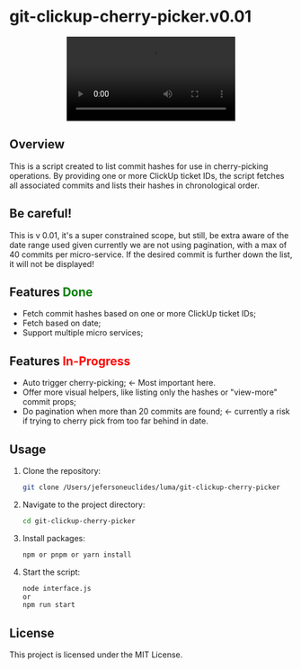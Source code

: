 # git-clickup-cherry-picker.v0.01

<p align="center">
    <video controls src="https://raw.githubusercontent.com/JefersonS/git-clickup-cherry-picker/main/demo/running-v001.mp4" title="Demo v001"></video>
</p>

## Overview

This is a script created to list commit hashes for use in cherry-picking operations. By providing one or more ClickUp ticket IDs, the script fetches all associated commits and lists their hashes in chronological order.

## Be careful!

This is v 0.01, it's a super constrained scope, but still, be extra aware of the date range used given currently we are not using pagination, with a max of 40 commits per micro-service.
If the desired commit is further down the list, it will not be displayed!

## Features <span style="color:green">Done</span>

- Fetch commit hashes based on one or more ClickUp ticket IDs;
- Fetch based on date;
- Support multiple micro services;

## Features <span style="color:red">In-Progress</span>

- Auto trigger cherry-picking; <- Most important here.
- Offer more visual helpers, like listing only the hashes or "view-more" commit props;
- Do pagination when more than 20 commits are found; <- currently a risk if trying to cherry pick from too far behind in date.

## Usage

1. Clone the repository:
    ```sh
    git clone /Users/jefersoneuclides/luma/git-clickup-cherry-picker
    ```
2. Navigate to the project directory:
    ```sh
    cd git-clickup-cherry-picker
    ```
3. Install packages:
    ```sh
    npm or pnpm or yarn install
    ```
4. Start the script:
    ```sh
    node interface.js
    or
    npm run start
    ```

## License

This project is licensed under the MIT License.